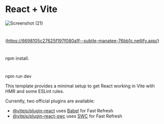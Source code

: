 # React + Vite
![Screenshot (21)](https://github.com/user-attachments/assets/9ee8fc10-eec2-4d6c-b9b0-226b9e4a17af)
#
(https://6698105c27625f197f080a1f--subtle-manatee-76bb1c.netlify.app/)
#
npm install.
#
npm run dev

This template provides a minimal setup to get React working in Vite with HMR and some ESLint rules.

Currently, two official plugins are available:

- [@vitejs/plugin-react](https://github.com/vitejs/vite-plugin-react/blob/main/packages/plugin-react/README.md) uses [Babel](https://babeljs.io/) for Fast Refresh
- [@vitejs/plugin-react-swc](https://github.com/vitejs/vite-plugin-react-swc) uses [SWC](https://swc.rs/) for Fast Refresh
